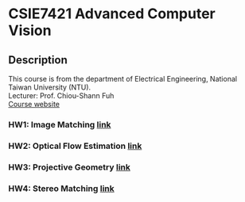 # CSIE7421 Advanced Computer Vision

## Description
This course is from the department of Electrical Engineering, National Taiwan University (NTU).  
Lecturer: Prof. Chiou-Shann Fuh  
[Course website](http://cv2.csie.ntu.edu.tw/CV2/index.html?fbclid=IwAR2HoqCW1QbtHpD7ic3KgQjk8I3DIKLU-sixVqIx366wTZ4r08Vb1owFsIk) 

### HW1: Image Matching  [link](https://github.com/r09921135/ml/tree/master/HW1)

### HW2: Optical Flow Estimation  [link](https://github.com/r09921135/ml/tree/master/HW2)

### HW3: Projective Geometry  [link](https://github.com/r09921135/ml/tree/master/HW3)

### HW4: Stereo Matching  [link](https://github.com/r09921135/ml/tree/master/HW4)

